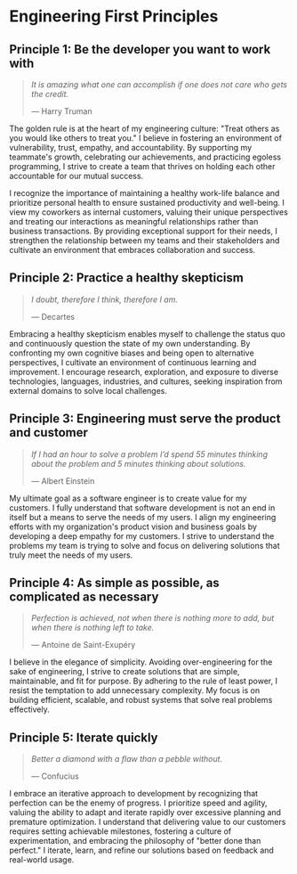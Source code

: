 # Engineering First Principles

## Principle 1: Be the developer you want to work with

> *It is amazing what one can accomplish if one does not care who gets the credit.*
>
> — Harry Truman

The golden rule is at the heart of my engineering culture: "Treat others as you would like others to treat you." I believe in fostering an environment of vulnerability, trust, empathy, and accountability. By supporting my teammate's growth, celebrating our achievements, and practicing egoless programming, I strive to create a team that thrives on holding each other accountable for our mutual success.

I recognize the importance of maintaining a healthy work-life balance and prioritize personal health to ensure sustained productivity and well-being. I view my coworkers as internal customers, valuing their unique perspectives and treating our interactions as meaningful relationships rather than business transactions. By providing exceptional support for their needs, I strengthen the relationship between my teams and their stakeholders and cultivate an environment that embraces collaboration and success.

## Principle 2: Practice a healthy skepticism

> *I doubt, therefore I think, therefore I am.*
>
> — Decartes

Embracing a healthy skepticism enables myself to challenge the status quo and continuously question the state of my own understanding. By confronting my own cognitive biases and being open to alternative perspectives, I cultivate an environment of continuous learning and improvement. I encourage research, exploration, and exposure to diverse technologies, languages, industries, and cultures, seeking inspiration from external domains to solve local challenges.

## Principle 3: Engineering must serve the product and customer

> *If I had an hour to solve a problem I’d spend 55 minutes thinking about the problem and 5 minutes thinking about solutions.*
>
> — Albert Einstein

My ultimate goal as a software engineer is to create value for my customers. I fully understand that software development is not an end in itself but a means to serve the needs of my users. I align my engineering efforts with my organization's product vision and business goals by developing a deep empathy for my customers. I strive to understand the problems my team is trying to solve and focus on delivering solutions that truly meet the needs of my users.

## Principle 4: As simple as possible, as complicated as necessary

> *Perfection is achieved, not when there is nothing more to add, but when there is nothing left to take.*
>
> — Antoine de Saint-Exupéry

I believe in the elegance of simplicity. Avoiding over-engineering for the sake of engineering, I strive to create solutions that are simple, maintainable, and fit for purpose. By adhering to the rule of least power, I resist the temptation to add unnecessary complexity. My focus is on building efficient, scalable, and robust systems that solve real problems effectively.

## Principle 5: Iterate quickly

> *Better a diamond with a flaw than a pebble without.*
>
> — Confucius

I embrace an iterative approach to development by recognizing that perfection can be the enemy of progress. I prioritize speed and agility, valuing the ability to adapt and iterate rapidly over excessive planning and premature optimization. I understand that delivering value to our customers requires setting achievable milestones, fostering a culture of experimentation, and embracing the philosophy of "better done than perfect." I iterate, learn, and refine our solutions based on feedback and real-world usage.
